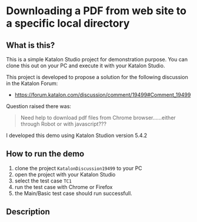 Downloading a PDF from web site to a specific local directory
=====

## What is this?

This is a simple Katalon Studio project for demonstration purpose.
You can clone this out on your PC and execute it with your Katalon Studio.

This project is developed to propose a solution for the following discussion
in the Katalon Forum:

- https://forum.katalon.com/discussion/comment/19499#Comment_19499

Question raised there was:

>Need help to download pdf files from Chrome browser......either through Robot or with javascript???

I developed this demo using Katalon Studion version 5.4.2

## How to run the demo

1. clone the project `KatalonDiscussion19499` to your PC
2. open the project with your Katalon Studio
3. select the test case `TC1`
4. run the test case with Chrome or Firefox
5. the Main/Basic test case should run successfull.

## Description
